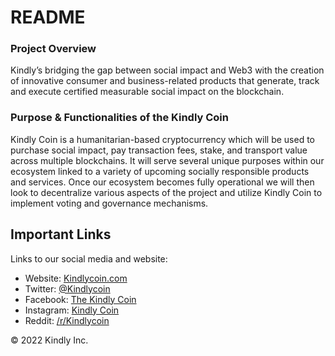 # README #

### Project Overview

Kindly’s bridging the gap between social impact and Web3 with the creation of innovative consumer and business-related products that generate, track and execute certified measurable social impact on the blockchain.

### Purpose & Functionalities of the Kindly Coin

Kindly Coin is a humanitarian-based cryptocurrency which will be used to purchase social impact, pay transaction fees, stake, and transport value across multiple blockchains. It will serve several unique purposes within our ecosystem linked to a variety of upcoming socially responsible products and services. Once our ecosystem becomes fully operational we will then look to decentralize various aspects of the project and utilize Kindly Coin to implement voting and governance mechanisms. 

## Important Links

Links to our social media and website:

* Website: [Kindlycoin.com](https://kindlycoin.com)
* Twitter: [@Kindlycoin](https://twitter.com/kindlycoin/)
* Facebook: [The Kindly Coin](https://www.facebook.com/thekindlycoin/)
* Instagram: [Kindly Coin](https://instagram.com/kindlycoin/)
* Reddit: [/r/Kindlycoin](https://www.reddit.com/r/kindlycoin/)

© 2022 Kindly Inc.
